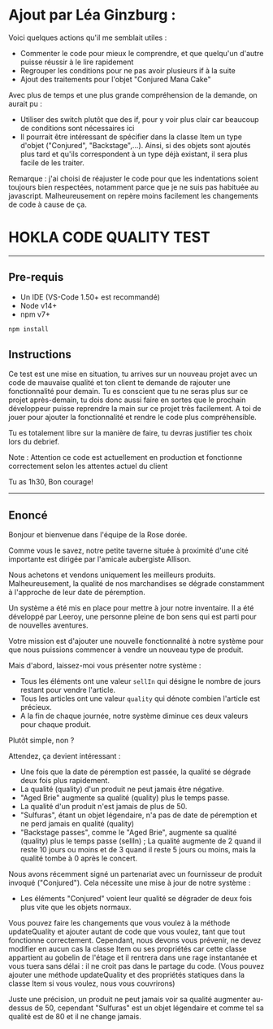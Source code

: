 # Ajout par Léa Ginzburg :

Voici quelques actions qu'il me semblait utiles :
- Commenter le code pour mieux le comprendre, et que quelqu'un d'autre puisse réussir à le lire rapidement
- Regrouper les conditions pour ne pas avoir plusieurs if à la suite
- Ajout des traitements pour l'objet "Conjured Mana Cake"

Avec plus de temps et une plus grande compréhension de la demande, on aurait pu :
- Utiliser des switch plutôt que des if, pour y voir plus clair car beaucoup de conditions sont nécessaires ici 
- Il pourrait être intéressant de spécifier dans la classe Item un type d'objet ("Conjured", "Backstage",...). Ainsi, si des objets sont ajoutés plus tard et qu'ils correspondent à un type déjà existant, il sera plus facile de les traiter.

Remarque : j'ai choisi de réajuster le code pour que les indentations soient toujours bien respectées, notamment parce que je ne suis pas habituée au javascript. Malheureusement on repère moins facilement les changements de code à cause de ça.


# HOKLA CODE QUALITY TEST

---

## Pre-requis

- Un IDE (VS-Code 1.50+ est recommandé)
- Node v14+
- npm v7+

```bash
npm install
```

## Instructions

Ce test est une mise en situation, tu arrives sur un nouveau projet avec un code de mauvaise qualité et ton client te demande de rajouter une fonctionnalité pour demain. Tu es conscient que tu ne seras plus sur ce projet après-demain, tu dois donc aussi faire en sortes que le prochain développeur puisse reprendre la main sur ce projet très facilement. A toi de jouer pour ajouter la fonctionnalité et rendre le code plus compréhensible.

Tu es totalement libre sur la manière de faire, tu devras justifier tes choix lors du debrief.

Note : Attention ce code est actuellement en production et fonctionne correctement selon les attentes actuel du client

Tu as 1h30, Bon courage!

---

## Enoncé

Bonjour et bienvenue dans l'équipe de la Rose dorée.

Comme vous le savez, notre petite taverne située à proximité d'une cité importante est dirigée par l'amicale aubergiste Allison.

Nous achetons et vendons uniquement les meilleurs produits. Malheureusement, la qualité de nos marchandises se dégrade constamment à l'approche de leur date de péremption.

Un système a été mis en place pour mettre à jour notre inventaire. Il a été développé par Leeroy, une personne pleine de bon sens qui est parti pour de nouvelles aventures.

Votre mission est d'ajouter une nouvelle fonctionnalité à notre système pour que nous puissions commencer à vendre un nouveau type de produit.

Mais d'abord, laissez-moi vous présenter notre système :

- Tous les éléments ont une valeur `sellIn` qui désigne le nombre de jours restant pour vendre l'article.
- Tous les articles ont une valeur `quality` qui dénote combien l'article est précieux.
- A la fin de chaque journée, notre système diminue ces deux valeurs pour chaque produit.

Plutôt simple, non ?

Attendez, ça devient intéressant :

- Une fois que la date de péremption est passée, la qualité se dégrade deux fois plus rapidement.
- La qualité (quality) d'un produit ne peut jamais être négative.
- "Aged Brie" augmente sa qualité (quality) plus le temps passe.
- La qualité d'un produit n'est jamais de plus de 50.
- "Sulfuras", étant un objet légendaire, n'a pas de date de péremption et ne perd jamais en qualité (quality)
- "Backstage passes", comme le "Aged Brie", augmente sa qualité (quality) plus le temps passe (sellIn) ; La qualité augmente de 2 quand il reste 10 jours ou moins et de 3 quand il reste 5 jours ou moins, mais la qualité tombe à 0 après le concert.

Nous avons récemment signé un partenariat avec un fournisseur de produit invoqué ("Conjured"). Cela nécessite une mise à jour de notre système :

- Les éléments "Conjured" voient leur qualité se dégrader de deux fois plus vite que les objets normaux.

Vous pouvez faire les changements que vous voulez à la méthode updateQuality et ajouter autant de code que vous voulez, tant que tout fonctionne correctement. Cependant, nous devons vous prévenir, ne devez modifier en aucun cas la classe Item ou ses propriétés car cette classe appartient au gobelin de l'étage et il rentrera dans une rage instantanée et vous tuera sans délai : il ne croit pas dans le partage du code. (Vous pouvez ajouter une méthode updateQuality et des propriétés statiques dans la classe Item si vous voulez, nous vous couvrirons)

Juste une précision, un produit ne peut jamais voir sa qualité augmenter au-dessus de 50, cependant "Sulfuras" est un objet légendaire et comme tel sa qualité est de 80 et il ne change jamais.
